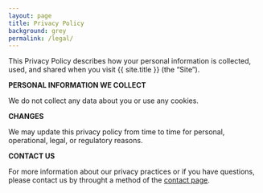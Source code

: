 ```yaml
---
layout: page
title: Privacy Policy
background: grey
permalink: /legal/
---
```


This Privacy Policy describes how your personal information is collected, used, and shared when you visit {{ site.title }} (the “Site”).

**PERSONAL INFORMATION WE COLLECT**

We do not collect any data about you or use any cookies.

**CHANGES**

We may update this privacy policy from time to time for personal, operational, legal, or regulatory reasons.

**CONTACT US**

For more information about our privacy practices or if you have questions, please contact us by throught a method of the <a href="/contact"> contact page</a>.
